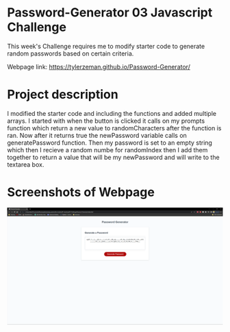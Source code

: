 # Password-Generator 03 Javascript Challenge

This week's Challenge requires me to modify starter code to generate random passwords based on certain criteria.

Webpage link: https://tylerzeman.github.io/Password-Generator/

# Project description

I modified the starter code and including the functions and added multiple arrays. I started with when the button is clicked it calls on my prompts function which return
a new value to randomCharacters after the function is ran. Now after it returns true the newPassword variable calls on generatePassword function. Then my password is set
to an empty string which then I recieve a random numbe for randomIndex then I add them together to return a value that will be my newPassword and will write to the
textarea box.

# Screenshots of Webpage

![Screenshot](/Assets/images/password-generator.png?raw=true "Screenshot")
